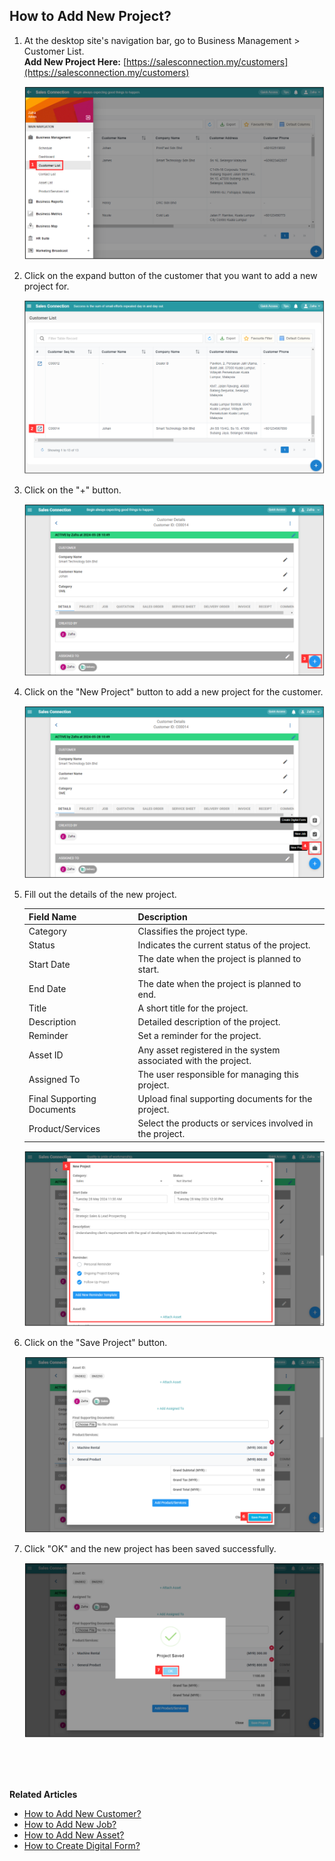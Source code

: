 ## How to Add New Project?
    
  1. At the desktop site's navigation bar, go to Business Management > Customer List.<br>
     **Add New Project Here:** [https://salesconnection.my/customers](https://salesconnection.my/customers)<br>
     
     <p align="center">
       <img src="img/Add_New_Project_Step_1.png" alt="Add New Project Step 1">
     </p>

  2. Click on the expand button of the customer that you want to add a new project for.<br>

     <p align="center">
       <img src="img/Add_New_Project_Step_2.png" alt="Add New Project Step 2">
     </p>

  3. Click on the "+" button.<br>
     
     <p align="center">
       <img src="img/Add_New_Project_Step_3.png" alt="Add New Project Step 3">
     </p>

  4. Click on the "New Project" button to add a new project for the customer.<br>

     <p align="center">
       <img src="img/Add_New_Project_Step_4.png" alt="Add New Project Step 4">
     </p>
     
  5. Fill out the details of the new project.<br>

     | Field Name| Description |
     |-------|---------|
     | Category | Classifies the project type. |
     | Status | Indicates the current status of the project. |
     | Start Date | The date when the project is planned to start. |
     | End Date | The date when the project is planned to end. |
     | Title | A short title for the project. |
     | Description | Detailed description of the project. |
     | Reminder | Set a reminder for the project. |
     | Asset ID | Any asset registered in the system associated with the project. |
     | Assigned To | The user responsible for managing this project. |
     | Final Supporting Documents | Upload final supporting documents for the project. |
     | Product/Services | Select the products or services involved in the project. |
          
     <p align="center">
       <img src="img/Add_New_Project_Step_5.png" alt="Add New Project Step 5">
     </p>

6. Click on the "Save Project" button.<br>

     <p align="center">
       <img src="img/Add_New_Project_Step_6.png" alt="Add New Project Step 6">
     </p>

7. Click "OK" and the new project has been saved successfully.<br>

     <p align="center">
       <img src="img/Add_New_Project_Step_7.png" alt="Add New Project Step 7">
     </p>
     <br><br><br>

**Related Articles**<br>
- [How to Add New Customer?](Add_New_Customer.md)
- [How to Add New Job?](Add_New_Job.md)
- [How to Add New Asset?](How_to_Add_New_Asset.md)
- [How to Create Digital Form?](Create_Digital_Form.md)
